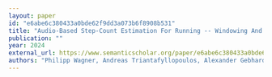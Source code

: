 ```yaml
---
layout: paper
id: "e6abe6c380433a0bde62f9dd3a073b6f8908b531"
title: "Audio-Based Step-Count Estimation For Running -- Windowing And Neural Network Baselines"
publication: ""
year: 2024
external_url: https://www.semanticscholar.org/paper/e6abe6c380433a0bde62f9dd3a073b6f8908b531
authors: "Philipp Wagner, Andreas Triantafyllopoulos, Alexander Gebhard, Bjorn W. Schuller"
---
```

